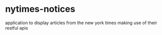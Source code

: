 # nytimes-notices
application to display articles from the new york times making use of their restful apis
